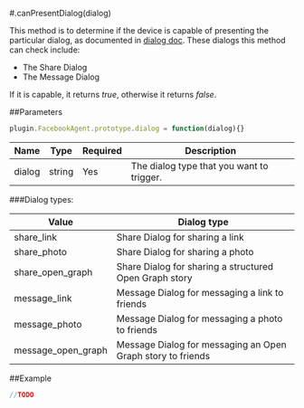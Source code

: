 #.canPresentDialog(dialog)

This method is to determine if the device is capable of presenting the particular dialog, as documented in [dialog doc](./dialog.md). These dialogs this method can check include:

- The Share Dialog
- The Message Dialog

If it is capable, it returns _true_, otherwise it returns _false_.

##Parameters

```javascript
plugin.FacebookAgent.prototype.dialog = function(dialog){}
```

|Name|Type|Required|Description|
|----|----|--------|-----------|
|dialog|string|Yes|The dialog type that you want to trigger.|

###Dialog types:

|Value|Dialog type|
|-----|-----------|
|share_link|Share Dialog for sharing a link|
|share_photo|Share Dialog for sharing a photo|
|share_open_graph|Share Dialog for sharing a structured Open Graph story|
|message_link|Message Dialog for messaging a link to friends|
|message_photo|Message Dialog for messaging a photo to friends|
|message_open_graph|Message Dialog for messaging an Open Graph story to friends|

##Example

```javascript
//TODO
```
